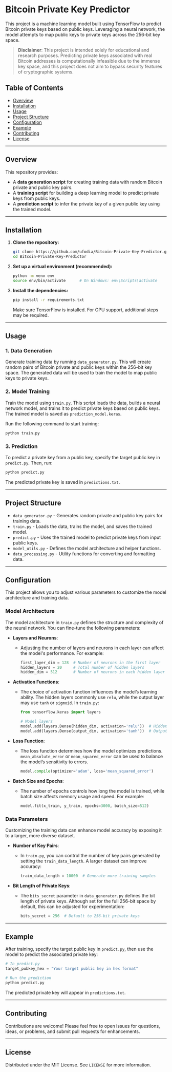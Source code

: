 
# Bitcoin Private Key Predictor

This project is a machine learning model built using TensorFlow to predict Bitcoin private keys based on public keys. Leveraging a neural network, the model attempts to map public keys to private keys across the 256-bit key space.

> **Disclaimer**: This project is intended solely for educational and research purposes. Predicting private keys associated with real Bitcoin addresses is computationally infeasible due to the immense key space, and this project does not aim to bypass security features of cryptographic systems.

## Table of Contents
- [Overview](#overview)
- [Installation](#installation)
- [Usage](#usage)
- [Project Structure](#project-structure)
- [Configuration](#configuration)
- [Example](#example)
- [Contributing](#contributing)
- [License](#license)

---

## Overview

This repository provides:
- A **data generation script** for creating training data with random Bitcoin private and public key pairs.
- A **training script** for building a deep learning model to predict private keys from public keys.
- A **prediction script** to infer the private key of a given public key using the trained model.

---

## Installation

1. **Clone the repository:**
   ```bash
   git clone https://github.com/ufodia/Bitcoin-Private-Key-Predictor.git
   cd Bitcoin-Private-Key-Predictor
   ```

2. **Set up a virtual environment (recommended):**
   ```bash
   python -m venv env
   source env/bin/activate      # On Windows: env\Scripts\activate
   ```

3. **Install the dependencies:**
   ```bash
   pip install -r requirements.txt
   ```

   Make sure TensorFlow is installed. For GPU support, additional steps may be required.

---

## Usage

### 1. Data Generation

Generate training data by running `data_generator.py`. This will create random pairs of Bitcoin private and public keys within the 256-bit key space. The generated data will be used to train the model to map public keys to private keys.

### 2. Model Training

Train the model using `train.py`. This script loads the data, builds a neural network model, and trains it to predict private keys based on public keys. The trained model is saved as `prediction_model.keras`.

Run the following command to start training:
```bash
python train.py
```

### 3. Prediction

To predict a private key from a public key, specify the target public key in `predict.py`. Then, run:

```bash
python predict.py
```

The predicted private key is saved in `predictions.txt`.

---

## Project Structure

- `data_generator.py` - Generates random private and public key pairs for training data.
- `train.py` - Loads the data, trains the model, and saves the trained model.
- `predict.py` - Uses the trained model to predict private keys from input public keys.
- `model_utils.py` - Defines the model architecture and helper functions.
- `data_processing.py` - Utility functions for converting and formatting data.

---

## Configuration

This project allows you to adjust various parameters to customize the model architecture and training data.

### Model Architecture

The model architecture in `train.py` defines the structure and complexity of the neural network. You can fine-tune the following parameters:

- **Layers and Neurons**: 
  - Adjusting the number of layers and neurons in each layer can affect the model's performance. For example:
    ```python
    first_layer_dim = 128  # Number of neurons in the first layer
    hidden_layers = 20     # Total number of hidden layers
    hidden_dim = 512       # Number of neurons in each hidden layer
    ```

- **Activation Functions**:
  - The choice of activation function influences the model’s learning ability. The hidden layers commonly use `relu`, while the output layer may use `tanh` or `sigmoid`. In `train.py`:
    ```python
    from tensorflow.keras import layers
    
    # Model layers
    model.add(layers.Dense(hidden_dim, activation='relu'))  # Hidden layer with ReLU activation
    model.add(layers.Dense(output_dim, activation='tanh'))  # Output layer with Tanh activation
    ```

- **Loss Function**:
  - The loss function determines how the model optimizes predictions. `mean_absolute_error` or `mean_squared_error` can be used to balance the model’s sensitivity to errors.
    ```python
    model.compile(optimizer='adam', loss='mean_squared_error')
    ```

- **Batch Size and Epochs**:
  - The number of epochs controls how long the model is trained, while batch size affects memory usage and speed. For example:
    ```python
    model.fit(x_train, y_train, epochs=3000, batch_size=512)
    ```

### Data Parameters

Customizing the training data can enhance model accuracy by exposing it to a larger, more diverse dataset.

- **Number of Key Pairs**:
  - In `train.py`, you can control the number of key pairs generated by setting the `train_data_length`. A larger dataset can improve accuracy:
    ```python
    train_data_length = 10000  # Generate more training samples
    ```

- **Bit Length of Private Keys**:
  - The `bits_secret` parameter in `data_generator.py` defines the bit length of private keys. Although set for the full 256-bit space by default, this can be adjusted for experimentation:
    ```python
    bits_secret = 256  # Default to 256-bit private keys
    ```

---

## Example

After training, specify the target public key in `predict.py`, then use the model to predict the associated private key:

```python
# In predict.py
target_pubkey_hex = "Your target public key in hex format"

# Run the prediction
python predict.py
```

The predicted private key will appear in `predictions.txt`.

---

## Contributing

Contributions are welcome! Please feel free to open issues for questions, ideas, or problems, and submit pull requests for enhancements.

---

## License

Distributed under the MIT License. See `LICENSE` for more information.
